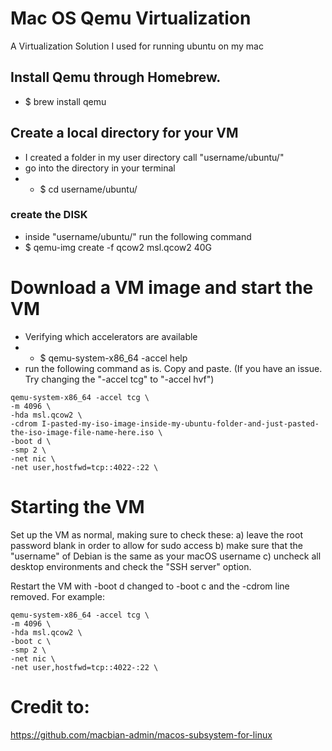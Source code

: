 # Mac OS Qemu Virtualization
A Virtualization Solution I used for running ubuntu on my mac

## Install Qemu through Homebrew.
- $ brew install qemu

## Create a local directory for your VM
* I created a folder in my user directory call "username/ubuntu/"
* go into the directory in your terminal
* * $ cd username/ubuntu/

### create the DISK
- inside "username/ubuntu/" run the following command
- $ qemu-img create -f qcow2 msl.qcow2 40G

# Download a VM image and start the VM
- Verifying which accelerators are available
- - $ qemu-system-x86_64 -accel help
- run the following command as is. Copy and paste. (If you have an issue. Try changing the "-accel tcg" to "-accel hvf")
```
qemu-system-x86_64 -accel tcg \
-m 4096 \
-hda msl.qcow2 \
-cdrom I-pasted-my-iso-image-inside-my-ubuntu-folder-and-just-pasted-the-iso-image-file-name-here.iso \
-boot d \
-smp 2 \
-net nic \
-net user,hostfwd=tcp::4022-:22 \
```

# Starting the VM
Set up the VM as normal, making sure to check these: 
a) leave the root password blank in order to allow for sudo access
b) make sure that the "username" of Debian is the same as your macOS username
c) uncheck all desktop environments and check the "SSH server" option.

Restart the VM with -boot d changed to -boot c and the -cdrom line removed. For example:
```
qemu-system-x86_64 -accel tcg \
-m 4096 \
-hda msl.qcow2 \
-boot c \
-smp 2 \
-net nic \
-net user,hostfwd=tcp::4022-:22 \
```

# Credit to: 
https://github.com/macbian-admin/macos-subsystem-for-linux
